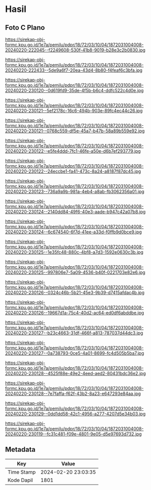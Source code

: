 # Hasil

## Foto C Plano

https://sirekap-obj-formc.kpu.go.id/1e7a/pemilu/pdpr/18/72/03/10/04/1872031004008-20240220-222045--f2249608-530f-41b8-9019-b28e3c2b0830.jpg

https://sirekap-obj-formc.kpu.go.id/1e7a/pemilu/pdpr/18/72/03/10/04/1872031004008-20240220-222433--5de9a6f7-20ea-43d4-8b80-f4feaf6c3bfa.jpg

https://sirekap-obj-formc.kpu.go.id/1e7a/pemilu/pdpr/18/72/03/10/04/1872031004008-20240220-230120--0d619fd9-35de-4f5b-b6c4-ddfc522c4d0e.jpg

https://sirekap-obj-formc.kpu.go.id/1e7a/pemilu/pdpr/18/72/03/10/04/1872031004008-20240220-230121--5ef2178c-16c6-494b-903e-89fc4ec44c26.jpg

https://sirekap-obj-formc.kpu.go.id/1e7a/pemilu/pdpr/18/72/03/10/04/1872031004008-20240220-230121--0768c559-df5e-45a7-b47b-58a89b559e92.jpg

https://sirekap-obj-formc.kpu.go.id/1e7a/pemilu/pdpr/18/72/03/10/04/1872031004008-20240220-230122--e5fe4ddd-7fc1-46fe-a50e-d6b7ef293779.jpg

https://sirekap-obj-formc.kpu.go.id/1e7a/pemilu/pdpr/18/72/03/10/04/1872031004008-20240220-230122--24eccbe1-fa41-473c-8a24-a8187f87dc45.jpg

https://sirekap-obj-formc.kpu.go.id/1e7a/pemilu/pdpr/18/72/03/10/04/1872031004008-20240220-230123--736a9a9b-981a-4eb4-a8ab-fb3062356a01.jpg

https://sirekap-obj-formc.kpu.go.id/1e7a/pemilu/pdpr/18/72/03/10/04/1872031004008-20240220-230124--2140dd84-49f6-40e3-aade-b947c42a07b8.jpg

https://sirekap-obj-formc.kpu.go.id/1e7a/pemilu/pdpr/18/72/03/10/04/1872031004008-20240220-230124--6c674540-6f7d-41ee-a33d-f0ffb9d0bce9.jpg

https://sirekap-obj-formc.kpu.go.id/1e7a/pemilu/pdpr/18/72/03/10/04/1872031004008-20240220-230125--1e35fc48-880c-4bf8-a7d3-1592e0630c3b.jpg

https://sirekap-obj-formc.kpu.go.id/1e7a/pemilu/pdpr/18/72/03/10/04/1872031004008-20240220-230125--997806e7-5a09-4536-b40f-0221703e82e6.jpg

https://sirekap-obj-formc.kpu.go.id/1e7a/pemilu/pdpr/18/72/03/10/04/1872031004008-20240220-230126--0324c46b-5b21-45e3-9b39-d7415afdac4b.jpg

https://sirekap-obj-formc.kpu.go.id/1e7a/pemilu/pdpr/18/72/03/10/04/1872031004008-20240220-230126--19667d1a-75c4-40d2-ac64-ed0df6abddbe.jpg

https://sirekap-obj-formc.kpu.go.id/1e7a/pemilu/pdpr/18/72/03/10/04/1872031004008-20240220-230127--b23c4663-31df-466f-a813-787037d44dc3.jpg

https://sirekap-obj-formc.kpu.go.id/1e7a/pemilu/pdpr/18/72/03/10/04/1872031004008-20240220-230127--0a738793-0ce5-4a01-8699-fc4d505b5ba7.jpg

https://sirekap-obj-formc.kpu.go.id/1e7a/pemilu/pdpr/18/72/03/10/04/1872031004008-20240220-230128--4525f88e-49e2-4eed-aed2-80431bdc36e2.jpg

https://sirekap-obj-formc.kpu.go.id/1e7a/pemilu/pdpr/18/72/03/10/04/1872031004008-20240220-230128--7e7faffa-f62f-43b2-8a23-e647293e84aa.jpg

https://sirekap-obj-formc.kpu.go.id/1e7a/pemilu/pdpr/18/72/03/10/04/1872031004008-20240220-230129--0dd1dd58-42c1-4956-a277-4207d5e34b03.jpg

https://sirekap-obj-formc.kpu.go.id/1e7a/pemilu/pdpr/18/72/03/10/04/1872031004008-20240220-230119--fc31c481-f09e-4801-9e05-d5e97693d732.jpg


## Metadata

| Key        | Value               |
| ---------- | ------------------- |
| Time Stamp | 2024-02-20 23:03:35 |
| Kode Dapil | 1801                |



